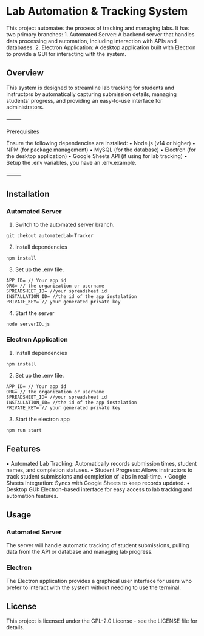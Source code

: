 # Lab Automation & Tracking System

This project automates the process of tracking and managing labs. It has two primary branches:
	1.	Automated Server: A backend server that handles data processing and automation, including interaction with APIs and databases.
	2.	Electron Application: A desktop application built with Electron to provide a GUI for interacting with the system.

## Overview

This system is designed to streamline lab tracking for students and instructors by automatically capturing submission details, managing students’ progress, and providing an easy-to-use interface for administrators.

⸻

Prerequisites

Ensure the following dependencies are installed:
	•	Node.js (v14 or higher)
	•	NPM (for package management)
	•	MySQL (for the database)
	•	Electron (for the desktop application)
	•	Google Sheets API (if using for lab tracking)
	•	Setup the .env variables, you have an .env.example.

⸻

 ## Installation

 ### Automated Server

 1. Switch to the automated server branch.
```
git chekout automatedLab-Tracker
```
2. Install dependencies
```
npm install
```
3. Set up the .env file.
```
APP_ID= // Your app id
ORG= // the organization or username
SPREADSHEET_ID= //your spreadsheet id
INSTALLATION_ID= //the id of the app instalation
PRIVATE_KEY= // your generated private key
```
4. Start the server
```
node serverIO.js
```

### Electron Application
 1. Install dependencies
```
npm install
```
2. Set up the .env file.
```
APP_ID= // Your app id
ORG= // the organization or username
SPREADSHEET_ID= //your spreadsheet id
INSTALLATION_ID= //the id of the app instalation
PRIVATE_KEY= // your generated private key
```
3. Start the electron app
```
npm run start
```

## Features
•	Automated Lab Tracking: Automatically records submission times, student names, and completion statuses.
•	Student Progress: Allows instructors to track student submissions and completion of labs in real-time.
•	Google Sheets Integration: Syncs with Google Sheets to keep records updated.
•	Desktop GUI: Electron-based interface for easy access to lab tracking and automation features.

## Usage
### Automated Server
The server will handle automatic tracking of student submissions, pulling data from the API or database and managing lab progress.
### Electron
The Electron application provides a graphical user interface for users who prefer to interact with the system without needing to use the terminal. 

## License
This project is licensed under the GPL-2.0 License - see the LICENSE file for details.
